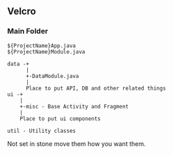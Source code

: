 ## Velcro

### Main Folder

```
${ProjectName}App.java
${ProjectName}Module.java

data -+
      | 
      +-DataModule.java
      |
      Place to put API, DB and other related things
ui -+
    |
    +-misc - Base Activity and Fragment
    |
    Place to put ui components

util - Utility classes
```

Not set in stone move them how you want them.
